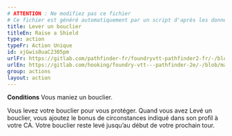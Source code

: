 ```yaml
---
# ATTENTION : Ne modifiez pas ce fichier
# Ce fichier est généré automatiquement par un script d'après les données du module Foundry VTT officiel et de sa traduction
title: Lever un bouclier
titleEn: Raise a Shield
type: action
typeFr: Action Unique
id: xjGwis0uaC2305pm
urlFr: https://gitlab.com/pathfinder-fr/foundryvtt-pathfinder2-fr/-/blob/master/data/actions/xjGwis0uaC2305pm.htm
urlEn: https://gitlab.com/hooking/foundry-vtt---pathfinder-2e/-/blob/master/packs/data/actions.db/raise-a-shield.json
group: actions
layout: action
---
```

**Conditions** Vous maniez un bouclier.

Vous levez votre bouclier pour vous protéger. Quand vous avez Levé un bouclier, vous ajoutez le bonus de circonstances indiqué dans son profil à votre CA. Votre bouclier reste levé jusqu’au début de votre prochain tour.


